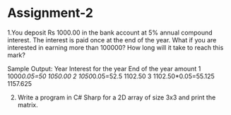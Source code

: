 # Assignment-2

1.You deposit Rs 1000.00 in the bank account at 5% annual compound interest. 
The interest is paid once at the end of the year. 
What if you are interested in earning more than 100000? How long will it take to reach this mark?

Sample Output:
Year 	Interest for the year 	End of the year amount 
1 	1000*0.05=50 	1050.00 
2 	1050*0.05=52.5 	1102.50 
3 	1102.50*0.05=55.125 	1157.625 



2. Write a program in C# Sharp for a 2D array of size 3x3 and print the matrix.
